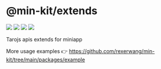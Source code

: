 # @min-kit/extends

[![](https://img.shields.io/codecov/c/github/rexerwang/min-kit?flag=extends&style=for-the-badge)](https://codecov.io/gh/rexerwang/min-kit/flags)
[![](https://img.shields.io/npm/types/%40min-kit/extends?style=for-the-badge)](https://github.com/rexerwang/min-kit/tree/main/packages/extends)
[![](https://img.shields.io/npm/v/%40min-kit/extends?style=for-the-badge)](https://npm.im/@min-kit/extends)
[![](https://img.shields.io/badge/React-Tarojs-007ACC?style=for-the-badge&logo=react&logoColor=61DAFB&labelColor=20232A)](https://github.com/NervJS/taro)

Tarojs apis extends for miniapp

More usage examples 👉 https://github.com/rexerwang/min-kit/tree/main/packages/example
